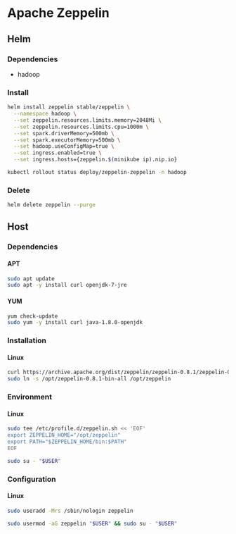 # Apache Zeppelin

## Helm

### Dependencies

- hadoop

### Install

```sh
helm install zeppelin stable/zeppelin \
  --namespace hadoop \
  --set zeppelin.resources.limits.memory=2048Mi \
  --set zeppelin.resources.limits.cpu=1000m \
  --set spark.driverMemory=500mb \
  --set spark.executorMemory=500mb \
  --set hadoop.useConfigMap=true \
  --set ingress.enabled=true \
  --set ingress.hosts={zeppelin.$(minikube ip).nip.io}
```

```sh
kubectl rollout status deploy/zeppelin-zeppelin -n hadoop
```

### Delete

```sh
helm delete zeppelin --purge
```

## Host

### Dependencies

#### APT

```sh
sudo apt update
sudo apt -y install curl openjdk-7-jre
```

#### YUM

```sh
yum check-update
sudo yum -y install curl java-1.8.0-openjdk
```

### Installation

#### Linux

```sh
curl https://archive.apache.org/dist/zeppelin/zeppelin-0.8.1/zeppelin-0.8.1-bin-all.tgz | sudo tar -xzC /opt
sudo ln -s /opt/zeppelin-0.8.1-bin-all /opt/zeppelin
```

### Environment

#### Linux

```sh
sudo tee /etc/profile.d/zeppelin.sh << 'EOF'
export ZEPPELIN_HOME="/opt/zeppelin"
export PATH="$ZEPPELIN_HOME/bin:$PATH"
EOF
```

```sh
sudo su - "$USER"
```

### Configuration

#### Linux

```sh
sudo useradd -Mrs /sbin/nologin zeppelin
```

```sh
sudo usermod -aG zeppelin "$USER" && sudo su - "$USER"
```
